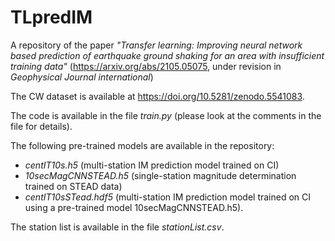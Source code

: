 # TLpredIM


A repository of the paper *"Transfer learning: Improving neural network based prediction of earthquake ground shaking for an area with insufficient training data"* (https://arxiv.org/abs/2105.05075, under revision in *Geophysical Journal international*)

The CW dataset is available at https://doi.org/10.5281/zenodo.5541083. 

The code is available in the file *train.py* (please look at the comments in the file for details).

The following pre-trained models are available in the repository:  
* *centIT10s.h5* (multi-station IM prediction model trained on CI)
* *10secMagCNNSTEAD.h5* (single-station magnitude determination trained on STEAD data)
* *centIT10sSTead.hdf5* (multi-station IM prediction model trained on CI using a pre-trained model 10secMagCNNSTEAD.h5).

The station list is available in the file *stationList.csv*.
